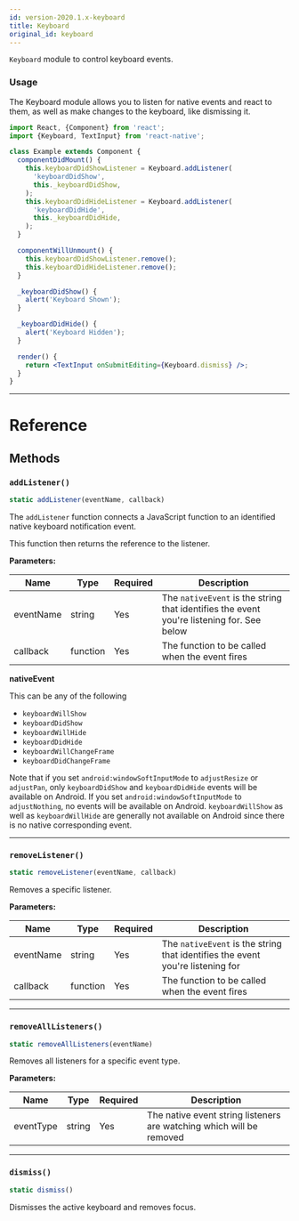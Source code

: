 ```yaml
---
id: version-2020.1.x-keyboard
title: Keyboard
original_id: keyboard
---
```


`Keyboard` module to control keyboard events.

### Usage

The Keyboard module allows you to listen for native events and react to them, as well as make changes to the keyboard, like dismissing it.

```jsx
import React, {Component} from 'react';
import {Keyboard, TextInput} from 'react-native';

class Example extends Component {
  componentDidMount() {
    this.keyboardDidShowListener = Keyboard.addListener(
      'keyboardDidShow',
      this._keyboardDidShow,
    );
    this.keyboardDidHideListener = Keyboard.addListener(
      'keyboardDidHide',
      this._keyboardDidHide,
    );
  }

  componentWillUnmount() {
    this.keyboardDidShowListener.remove();
    this.keyboardDidHideListener.remove();
  }

  _keyboardDidShow() {
    alert('Keyboard Shown');
  }

  _keyboardDidHide() {
    alert('Keyboard Hidden');
  }

  render() {
    return <TextInput onSubmitEditing={Keyboard.dismiss} />;
  }
}
```

---

# Reference

## Methods

### `addListener()`

```jsx
static addListener(eventName, callback)
```

The `addListener` function connects a JavaScript function to an identified native keyboard notification event.

This function then returns the reference to the listener.

**Parameters:**

| Name      | Type     | Required | Description                                                                                |
| ------    | ------   | -------- | -------------------------------------------------------------------------------------------|
| eventName | string   | Yes      | The `nativeEvent` is the string that identifies the event you're listening for. See below  |
| callback  | function | Yes      | The function to be called when the event fires                                             |

**nativeEvent**

This can be any of the following

- `keyboardWillShow`
- `keyboardDidShow`
- `keyboardWillHide`
- `keyboardDidHide`
- `keyboardWillChangeFrame`
- `keyboardDidChangeFrame`

Note that if you set `android:windowSoftInputMode` to `adjustResize` or `adjustPan`, only `keyboardDidShow` and `keyboardDidHide` events will be available on Android. If you set `android:windowSoftInputMode` to `adjustNothing`, no events will be available on Android. `keyboardWillShow` as well as `keyboardWillHide` are generally not available on Android since there is no native corresponding event.

---

### `removeListener()`

```jsx
static removeListener(eventName, callback)
```

Removes a specific listener.

**Parameters:**

| Name      | Type     | Required | Description                                                                     |
| ------    | ------   | -------- | --------------------------------------------------------------------------------|
| eventName | string   | Yes      | The `nativeEvent` is the string that identifies the event you're listening for  |
| callback  | function | Yes      | The function to be called when the event fires                                  |

---

### `removeAllListeners()`

```jsx
static removeAllListeners(eventName)
```

Removes all listeners for a specific event type.


**Parameters:**

| Name      | Type     | Required | Description                                                           |
| ------    | ------   | -------- | ----------------------------------------------------------------------|
| eventType | string   | Yes      | The native event string listeners are watching which will be removed  | 

---

### `dismiss()`

```jsx
static dismiss()
```

Dismisses the active keyboard and removes focus.
